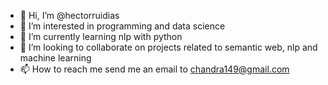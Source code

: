 - 👋 Hi, I’m @hectorruidias
- 👀 I’m interested in programming and data science
- 🌱 I’m currently learning nlp with python
- 💞️ I’m looking to collaborate on projects related to semantic web, nlp and machine learning
- 📫 How to reach me send me an email to chandra149@gmail.com

<!---
hectorruidias/hectorruidias is a ✨ special ✨ repository because its `README.md` (this file) appears on your GitHub profile.
You can click the Preview link to take a look at your changes.
--->
